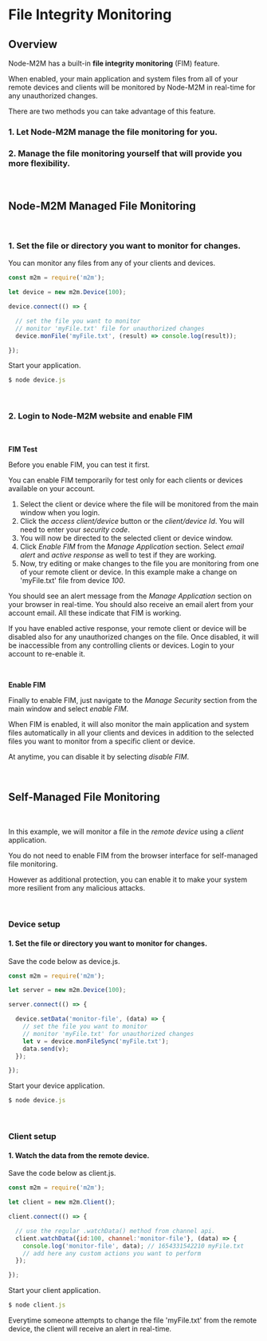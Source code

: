 # File Integrity Monitoring

## Overview

Node-M2M has a built-in **file integrity monitoring** (FIM) feature. 

When enabled, your main application and system files from all of your remote devices and clients will be monitored by Node-M2M in real-time for any unauthorized changes. 

There are two methods you can take advantage of this feature. 

### 1. Let Node-M2M manage the file monitoring for you.

### 2. Manage the file monitoring yourself that will provide you more flexibility.

<br>


## Node-M2M Managed File Monitoring

<br>

### 1. Set the file or directory you want to monitor for changes.

You can monitor any files from any of your clients and devices. 

```js
const m2m = require('m2m');

let device = new m2m.Device(100);

device.connect(() => {

  // set the file you want to monitor
  // monitor 'myFile.txt' file for unauthorized changes
  device.monFile('myFile.txt', (result) => console.log(result));

});
```

Start your application.

```js
$ node device.js
```

<br>

### 2. Login to Node-M2M website and enable FIM

<br>

**FIM Test**

Before you enable FIM, you can test it first. 

You can enable FIM temporarily for test only for each clients or devices available on your account. 

1. Select the client or device where the file will be monitored from the main window when you login.
2. Click the *access client/device* button or the *client/device Id*. You will need to enter your *security code*.
3. You will now be directed to the selected client or device window. 
4. Click *Enable FIM* from the *Manage Application* section. Select *email alert* and *active response* as well to test if they are working. 
5. Now, try editing or make changes to the file you are monitoring from one of your remote client or device. In this example make a change on 'myFile.txt' file from device *100*.

You should see an alert message from the *Manage Application* section on your browser in real-time. You should also receive an email alert from your account email. All these indicate that FIM is working.

If you have enabled active response, your remote client or device will be disabled also for any unauthorized changes on the file. Once disabled, it will be inaccessible from any controlling clients or devices. Login to your account to re-enable it. 

<br>

**Enable FIM**

Finally to enable FIM, just navigate to the *Manage Security* section from the main window and select *enable FIM*.

When FIM is enabled, it will also monitor the main application and system files automatically in all your clients and devices in addition to the selected files you want to monitor from a specific client or device.

At anytime, you can disable it by selecting *disable FIM*.

<br>

## Self-Managed File Monitoring

<br>

In this example, we will monitor a file in the *remote device* using a *client* application.

You do not need to enable FIM from the browser interface for self-managed file monitoring. 

However as additional protection, you can enable it to make your system more resilient from any malicious attacks.

<br>

### Device setup

#### 1. Set the file or directory you want to monitor for changes.

Save the code below as device.js.
```js
const m2m = require('m2m');

let server = new m2m.Device(100);

server.connect(() => {

  device.setData('monitor-file', (data) => {
    // set the file you want to monitor
    // monitor 'myFile.txt' for unauthorized changes
    let v = device.monFileSync('myFile.txt');
    data.send(v);
  });

});
```

Start your device application.

```js
$ node device.js
```

<br>

### Client setup

#### 1. Watch the data from the remote device.

Save the code below as client.js.
```js
const m2m = require('m2m');

let client = new m2m.Client();

client.connect(() => {

  // use the regular .watchData() method from channel api.
  client.watchData({id:100, channel:'monitor-file'}, (data) => {
    console.log('monitor-file', data); // 1654331542210 myFile.txt
    // add here any custom actions you want to perform
  });

});
```

Start your client application.

```js
$ node client.js
```

Everytime someone attempts to change the file 'myFile.txt' from the remote device, the client will receive an alert in real-time. 

